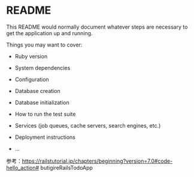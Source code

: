 # README

This README would normally document whatever steps are necessary to get the
application up and running.

Things you may want to cover:

* Ruby version

* System dependencies

* Configuration

* Database creation

* Database initialization

* How to run the test suite

* Services (job queues, cache servers, search engines, etc.)

* Deployment instructions

* ...

参考：https://railstutorial.jp/chapters/beginning?version=7.0#code-hello_action# butigireRailsTodoApp
